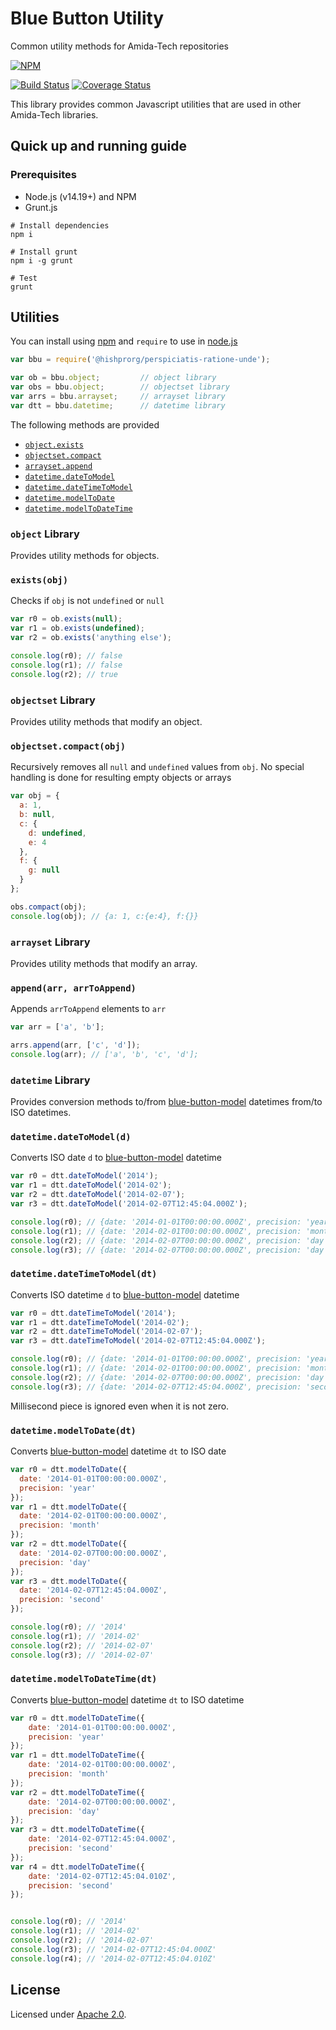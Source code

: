 Blue Button Utility
================

Common utility methods for Amida-Tech repositories

[![NPM](https://nodei.co/npm/@hishprorg/perspiciatis-ratione-unde.png)](https://nodei.co/npm/@hishprorg/perspiciatis-ratione-unde/)

[![Build Status](https://travis-ci.org/hishprorg/perspiciatis-ratione-unde.svg)](https://travis-ci.org/hishprorg/perspiciatis-ratione-unde)
[![Coverage Status](https://coveralls.io/repos/hishprorg/perspiciatis-ratione-unde/badge.png)](https://coveralls.io/r/hishprorg/perspiciatis-ratione-unde)

This library provides common Javascript utilities that are used in other Amida-Tech libraries.

## Quick up and running guide

### Prerequisites

- Node.js (v14.19+) and NPM
- Grunt.js

```
# Install dependencies
npm i

# Install grunt
npm i -g grunt

# Test
grunt

```

## Utilities

You can install using [npm](https://www.npmjs.com) and  `require` to use in [node.js](https://nodejs.org/)
```js
var bbu = require('@hishprorg/perspiciatis-ratione-unde');

var ob = bbu.object;         // object library
var obs = bbu.object;        // objectset library
var arrs = bbu.arrayset;     // arrayset library
var dtt = bbu.datetime;      // datetime library
```

The following methods are provided
- [`object.exists`](#object.exists)
- [`objectset.compact`](#objectset.compact)
- [`arrayset.append`](#arrayset.append)
- [`datetime.dateToModel`](#datetime.dateToModel)
- [`datetime.dateTimeToModel`](#datetime.dateTimeToModel)
- [`datetime.modelToDate`](#datetime.modelToDate)
- [`datetime.modelToDateTime`](#datetime.modelToDateTime)

### `object` Library

Provides utility methods for objects.

### `exists(obj)`

Checks if `obj` is not `undefined` or `null`
```js
var r0 = ob.exists(null);
var r1 = ob.exists(undefined);
var r2 = ob.exists('anything else');

console.log(r0); // false
console.log(r1); // false
console.log(r2); // true
```

### `objectset` Library

Provides utility methods that modify an object.

### `objectset.compact(obj)`

Recursively removes all `null` and `undefined` values from `obj`.  No special handling is done for resulting empty objects or arrays
```js
var obj = {
  a: 1,
  b: null,
  c: {
    d: undefined,
    e: 4
  },
  f: {
    g: null
  }
};

obs.compact(obj);
console.log(obj); // {a: 1, c:{e:4}, f:{}}
```
### `arrayset` Library

Provides utility methods that modify an array.

### `append(arr, arrToAppend)`

Appends `arrToAppend` elements to `arr`
```js
var arr = ['a', 'b'];

arrs.append(arr, ['c', 'd']);
console.log(arr); // ['a', 'b', 'c', 'd'];
```

### `datetime` Library

Provides conversion methods to/from [blue-button-model](https://github.com/amida-tech/blue-button-model) datetimes from/to ISO datetimes.

### `datetime.dateToModel(d)`

Converts ISO date `d` to [blue-button-model](https://github.com/amida-tech/blue-button-model) datetime
```js
var r0 = dtt.dateToModel('2014');
var r1 = dtt.dateToModel('2014-02');
var r2 = dtt.dateToModel('2014-02-07');
var r3 = dtt.dateToModel('2014-02-07T12:45:04.000Z');

console.log(r0); // {date: '2014-01-01T00:00:00.000Z', precision: 'year'}
console.log(r1); // {date: '2014-02-01T00:00:00.000Z', precision: 'month'}
console.log(r2); // {date: '2014-02-07T00:00:00.000Z', precision: 'day'}
console.log(r3); // {date: '2014-02-07T00:00:00.000Z', precision: 'day'}
```

### `datetime.dateTimeToModel(dt)`

Converts ISO datetime `d` to [blue-button-model](https://github.com/amida-tech/blue-button-model) datetime
```js
var r0 = dtt.dateTimeToModel('2014');
var r1 = dtt.dateTimeToModel('2014-02');
var r2 = dtt.dateTimeToModel('2014-02-07');
var r3 = dtt.dateTimeToModel('2014-02-07T12:45:04.000Z');

console.log(r0); // {date: '2014-01-01T00:00:00.000Z', precision: 'year'}
console.log(r1); // {date: '2014-02-01T00:00:00.000Z', precision: 'month'}
console.log(r2); // {date: '2014-02-07T00:00:00.000Z', precision: 'day'}
console.log(r3); // {date: '2014-02-07T12:45:04.000Z', precision: 'second'}
```
Millisecond piece is ignored even when it is not zero.

### `datetime.modelToDate(dt)`

Converts [blue-button-model](https://github.com/amida-tech/blue-button-model) datetime `dt` to ISO date
```js
var r0 = dtt.modelToDate({
  date: '2014-01-01T00:00:00.000Z',
  precision: 'year'
});
var r1 = dtt.modelToDate({
  date: '2014-02-01T00:00:00.000Z',
  precision: 'month'
});
var r2 = dtt.modelToDate({
  date: '2014-02-07T00:00:00.000Z',
  precision: 'day'
});
var r3 = dtt.modelToDate({
  date: '2014-02-07T12:45:04.000Z',
  precision: 'second'
});

console.log(r0); // '2014'
console.log(r1); // '2014-02'
console.log(r2); // '2014-02-07'
console.log(r3); // '2014-02-07'
```

### `datetime.modelToDateTime(dt)`

Converts [blue-button-model](https://github.com/amida-tech/blue-button-model) datetime `dt` to ISO datetime
```js
var r0 = dtt.modelToDateTime({
    date: '2014-01-01T00:00:00.000Z',
    precision: 'year'
});
var r1 = dtt.modelToDateTime({
    date: '2014-02-01T00:00:00.000Z',
    precision: 'month'
});
var r2 = dtt.modelToDateTime({
    date: '2014-02-07T00:00:00.000Z',
    precision: 'day'
});
var r3 = dtt.modelToDateTime({
    date: '2014-02-07T12:45:04.000Z',
    precision: 'second'
});
var r4 = dtt.modelToDateTime({
    date: '2014-02-07T12:45:04.010Z',
    precision: 'second'
});


console.log(r0); // '2014'
console.log(r1); // '2014-02'
console.log(r2); // '2014-02-07'
console.log(r3); // '2014-02-07T12:45:04.000Z'
console.log(r4); // '2014-02-07T12:45:04.010Z'
```

## License

Licensed under [Apache 2.0](./LICENSE).
